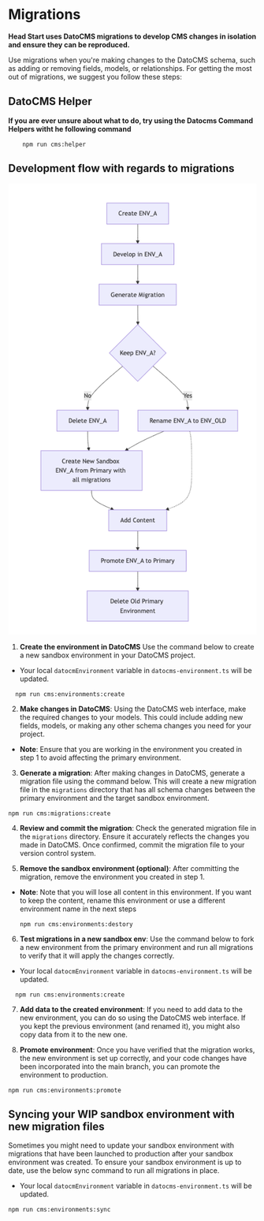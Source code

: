 # Migrations

**Head Start uses DatoCMS migrations to develop CMS changes in isolation and ensure they can be reproduced.**

Use migrations when you're making changes to the DatoCMS schema, such as adding or removing fields, models, or relationships. For getting the most out of migrations, we suggest you follow these steps:

## DatoCMS Helper
**If you are ever unsure about what to do, try using the Datocms Command Helpers witht he following command**
```shell
    npm run cms:helper
```

## Development flow with regards to migrations
![migration flow visualization](./images/migration_flow.png)

1. **Create the environment in DatoCMS** Use the command below to create a new sandbox environment in your DatoCMS project.
  - Your local `datocmEnvironment` variable in `datocms-environment.ts` will be updated.
  ```shell
    npm run cms:environments:create
  ```

2. **Make changes in DatoCMS**: Using the DatoCMS web interface, make the required changes to your models. This could include adding new fields, models, or making any other schema changes you need for your project.
  - **Note**: Ensure that you are working in the environment you created in step 1 to avoid affecting the primary environment.

3. **Generate a migration**: After making changes in DatoCMS, generate a migration file using the command below. This will create a new migration file in the `migrations` directory that has all schema changes between the primary environment and the target sandbox environment.
  ```shell
  npm run cms:migrations:create
  ```

4. **Review and commit the migration**: Check the generated migration file in the `migrations` directory. Ensure it accurately reflects the changes you made in DatoCMS. Once confirmed, commit the migration file to your version control system.

5. **Remove the sandbox environment (optional)**: After committing the migration, remove the environment you created in step 1. 
- **Note**: Note that you will lose all content in this environment. If you want to keep the content, rename this environment or use a different environment name in the next steps
  ```shell
  npm run cms:environments:destory
  ```

6. **Test migrations in a new sandbox env**: Use the command below to fork a new environment from the primary environment and run all migrations to verify that it will apply the changes correctly.
  - Your local `datocmEnvironment` variable in `datocms-environment.ts` will be updated.
  ```shell
    npm run cms:environments:create
  ```

7. **Add data to the created environment**: If you need to add data to the new environment, you can do so using the DatoCMS web interface. If you kept the previous environment (and renamed it), you might also copy data from it to the new one.

8. **Promote environment**: Once you have verified that the migration works, the new environment is set up correctly, and your code changes have been incorporated into the  main branch, you can promote the environment to production.
  ```shell
  npm run cms:environments:promote
  ```


## Syncing your WIP sandbox environment with new migration files
Sometimes you might need to update your sandbox environment with migrations that have been launched to production after your sandbox environment was created.
To ensure your sandbox environment is up to date, use the below sync command to run all migrations in place.
  - Your local `datocmEnvironment` variable in `datocms-environment.ts` will be updated.
```
npm run cms:environments:sync
```